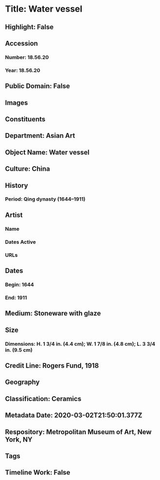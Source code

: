 # Title: Water vessel
## Highlight: False
## Accession
### Number: 18.56.20
### Year: 18.56.20
## Public Domain: False
## Images
## Constituents
## Department: Asian Art
## Object Name: Water vessel
## Culture: China
## History
### Period: Qing dynasty (1644–1911)
## Artist
### Name
### Dates Active
### URLs
## Dates
### Begin: 1644
### End: 1911
## Medium: Stoneware with glaze
## Size
### Dimensions: H. 1 3/4 in. (4.4 cm); W. 1 7/8 in. (4.8 cm); L. 3 3/4 in. (9.5 cm)
## Credit Line: Rogers Fund, 1918
## Geography
## Classification: Ceramics
## Metadata Date: 2020-03-02T21:50:01.377Z
## Respository: Metropolitan Museum of Art, New York, NY
## Tags
## Timeline Work: False